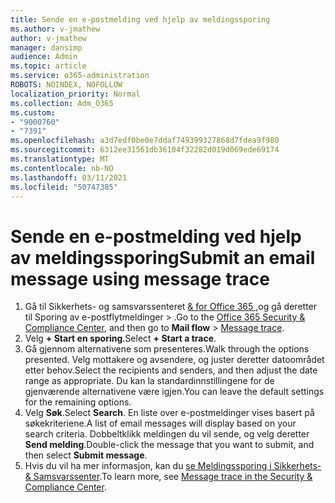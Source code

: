 ```yaml
---
title: Sende en e-postmelding ved hjelp av meldingssporing
ms.author: v-jmathew
author: v-jmathew
manager: dansimp
audience: Admin
ms.topic: article
ms.service: o365-administration
ROBOTS: NOINDEX, NOFOLLOW
localization_priority: Normal
ms.collection: Adm_O365
ms.custom:
- "9000760"
- "7391"
ms.openlocfilehash: a3d7edf0be0e7ddaf749399327868d7fdea9f980
ms.sourcegitcommit: 6312ee31561db36104f32282d019d069ede69174
ms.translationtype: MT
ms.contentlocale: nb-NO
ms.lasthandoff: 03/11/2021
ms.locfileid: "50747385"
---
```

# <a name="submit-an-email-message-using-message-trace"></a><span data-ttu-id="a1bec-102">Sende en e-postmelding ved hjelp av meldingssporing</span><span class="sxs-lookup"><span data-stu-id="a1bec-102">Submit an email message using message trace</span></span>

1. <span data-ttu-id="a1bec-103">Gå til Sikkerhets- og samsvarssenteret [& for Office 365 ,](https://go.microsoft.com/fwlink/p/?linkid=2077143)og gå deretter til Sporing av e-postflytmeldinger   >  [](https://go.microsoft.com/fwlink/?linkid=2101048).</span><span class="sxs-lookup"><span data-stu-id="a1bec-103">Go to the [Office 365 Security & Compliance Center](https://go.microsoft.com/fwlink/p/?linkid=2077143), and then go to **Mail flow** > [Message trace](https://go.microsoft.com/fwlink/?linkid=2101048).</span></span>
2. <span data-ttu-id="a1bec-104">Velg **+ Start en sporing**.</span><span class="sxs-lookup"><span data-stu-id="a1bec-104">Select **+ Start a trace**.</span></span>
3. <span data-ttu-id="a1bec-105">Gå gjennom alternativene som presenteres.</span><span class="sxs-lookup"><span data-stu-id="a1bec-105">Walk through the options presented.</span></span> <span data-ttu-id="a1bec-106">Velg mottakere og avsendere, og juster deretter datoområdet etter behov.</span><span class="sxs-lookup"><span data-stu-id="a1bec-106">Select the recipients and senders, and then adjust the date range as appropriate.</span></span> <span data-ttu-id="a1bec-107">Du kan la standardinnstillingene for de gjenværende alternativene være igjen.</span><span class="sxs-lookup"><span data-stu-id="a1bec-107">You can leave the default settings for the remaining options.</span></span>
4. <span data-ttu-id="a1bec-108">Velg **Søk**.</span><span class="sxs-lookup"><span data-stu-id="a1bec-108">Select **Search**.</span></span> <span data-ttu-id="a1bec-109">En liste over e-postmeldinger vises basert på søkekriteriene.</span><span class="sxs-lookup"><span data-stu-id="a1bec-109">A list of email messages will display based on your search criteria.</span></span> <span data-ttu-id="a1bec-110">Dobbeltklikk meldingen du vil sende, og velg deretter **Send melding**.</span><span class="sxs-lookup"><span data-stu-id="a1bec-110">Double-click the message that you want to submit, and then select **Submit message**.</span></span>
5. <span data-ttu-id="a1bec-111">Hvis du vil ha mer informasjon, kan du [se Meldingssporing i Sikkerhets- & Samsvarssenter](https://go.microsoft.com/fwlink/?linkid=2101557).</span><span class="sxs-lookup"><span data-stu-id="a1bec-111">To learn more, see [Message trace in the Security & Compliance Center](https://go.microsoft.com/fwlink/?linkid=2101557).</span></span>
